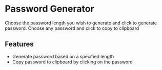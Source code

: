 # Password Generator

Choose the password length you wish to generate and click to generate password.
Choose any password and click to copy to clipboard

## Features

- Generate password based on a specified length
- Copy password to clipboard by clicking on the password

